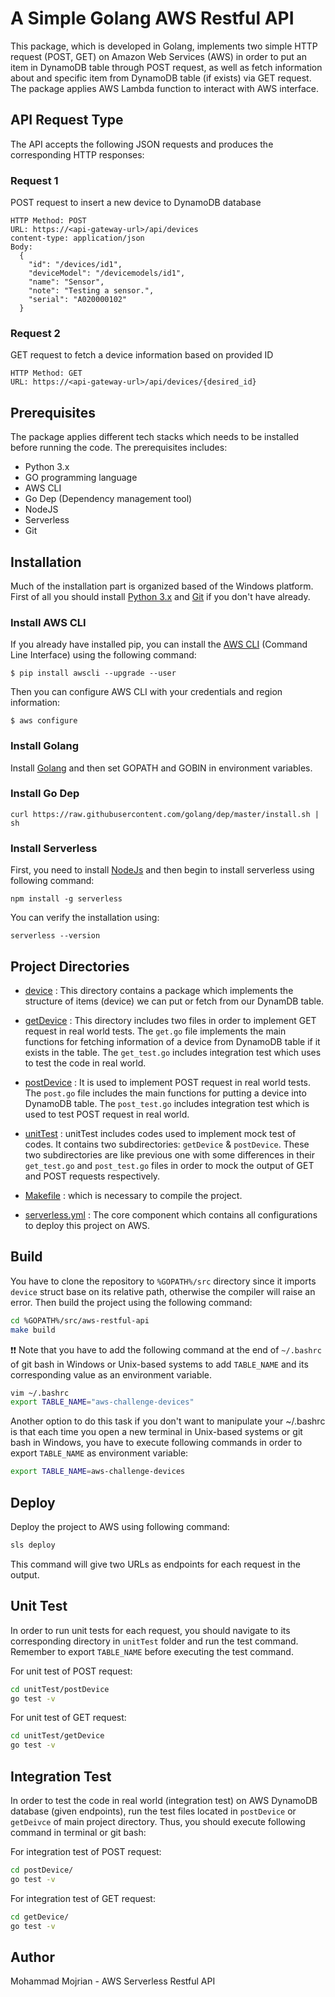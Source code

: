 # A Simple Golang AWS Restful API

This package, which is developed in Golang, implements two simple HTTP request (POST, GET) on Amazon Web Services (AWS) in order to put an item in DynamoDB table through POST request, as well as fetch information about and specific item from DynamoDB table (if exists) via GET request. The package applies AWS Lambda function to interact with AWS interface.

## API Request Type

The API accepts the following JSON requests and produces the corresponding HTTP responses:

### Request 1

POST request to insert a new device to DynamoDB database

```
HTTP Method: POST
URL: https://<api-gateway-url>/api/devices
content-type: application/json
Body:
  {
    "id": "/devices/id1",
    "deviceModel": "/devicemodels/id1",
    "name": "Sensor",
    "note": "Testing a sensor.",
    "serial": "A020000102"
  }
```

### Request 2

GET request to fetch a device information based on provided ID

```
HTTP Method: GET
URL: https://<api-gateway-url>/api/devices/{desired_id}
```

## Prerequisites

The package applies different tech stacks which needs to be installed before running the code. The prerequisites includes:

- Python 3.x
- GO programming language
- AWS CLI
- Go Dep (Dependency management tool)
- NodeJS
- Serverless
- Git

## Installation

Much of the installation part is organized based of the Windows platform. First of all you should install <a href="https://www.python.org/downloads/">Python 3.x</a> and <a href="https://git-scm.com/downloads">Git</a> if you don't have already.

### Install AWS CLI

If you already have installed pip, you can install the <a href="https://docs.aws.amazon.com/cli/latest/userguide/cli-chap-install.html">AWS CLI</a> (Command Line Interface) using the following command:

```bash:
$ pip install awscli --upgrade --user
```

Then you can configure AWS CLI with your credentials and region information:

```bash:
$ aws configure
```

### Install Golang

Install <a href="https://golang.org/doc/install">Golang</a> and then set GOPATH and GOBIN in environment variables.

### Install Go Dep

```bash:
curl https://raw.githubusercontent.com/golang/dep/master/install.sh | sh
```

### Install Serverless

First, you need to install <a href="https://nodejs.org/en/download/">NodeJs</a> and then begin to install serverless using following command:

```bash:
npm install -g serverless
```

You can verify the installation using:

```bash:
serverless --version
```

## Project Directories

- <a href="https://github.com/mohammadmjn/aws-restful-api/tree/master/device">device</a> : This directory contains a package which implements the structure of items (device) we can put or fetch from our DynamDB table.

- <a href="https://github.com/mohammadmjn/aws-restful-api/tree/master/getDevice">getDevice</a> : This directory includes two files in order to implement GET request in real world tests. The `get.go` file implements the main functions for fetching information of a device from DynamoDB table if it exists in the table. The `get_test.go` includes integration test which uses to test the code in real world.

- <a href="https://github.com/mohammadmjn/aws-restful-api/tree/master/postDevice">postDevice</a> : It is used to implement POST request in real world tests. The `post.go` file includes the main functions for putting a device into DynamoDB table. The `post_test.go` includes integration test which is used to test POST request in real world.

- <a href="https://github.com/mohammadmjn/aws-restful-api/tree/master/unitTest">unitTest</a> : unitTest includes codes used to implement mock test of codes. It contains two subdirectories: `getDevice` & `postDevice`. These two subdirectories are like previous one with some differences in their `get_test.go` and `post_test.go` files in order to mock the output of GET and POST requests respectively.

- <a href="https://github.com/mohammadmjn/aws-restful-api/blob/master/Makefile">Makefile</a> : which is necessary to compile the project.

- <a href="https://github.com/mohammadmjn/aws-restful-api/blob/master/serverless.yml">serverless.yml</a> : The core component which contains all configurations to deploy this project on AWS.

## Build

You have to clone the repository to `%GOPATH%/src` directory since it imports `device` struct base on its relative path, otherwise the compiler will raise an error. Then build the project using the following command:

```bash
cd %GOPATH%/src/aws-restful-api
make build
```

:exclamation::exclamation: Note that you have to add the following command at the end of `~/.bashrc` of git bash in Windows or Unix-based systems to add `TABLE_NAME` and its corresponding value as an environment variable.

```bash
vim ~/.bashrc
export TABLE_NAME="aws-challenge-devices"
```

Another option to do this task if you don't want to manipulate your ~/.bashrc is that each time you open a new terminal in Unix-based systems or git bash in Windows, you have to execute following commands in order to export `TABLE_NAME` as environment variable:

```bash
export TABLE_NAME=aws-challenge-devices
```

## Deploy

Deploy the project to AWS using following command:

```bash
sls deploy
```

This command will give two URLs as endpoints for each request in the output.

## Unit Test

In order to run unit tests for each request, you should navigate to its corresponding directory in `unitTest` folder and run the test command. Remember to export `TABLE_NAME` before executing the test command.

For unit test of POST request:

```bash
cd unitTest/postDevice
go test -v
```

For unit test of GET request:

```bash
cd unitTest/getDevice
go test -v
```

## Integration Test

In order to test the code in real world (integration test) on AWS DynamoDB database (given endpoints), run the test files located in `postDevice` or `getDeivce` of main project directory. Thus, you should execute following command in terminal or git bash:

For integration test of POST request:

```bash
cd postDevice/
go test -v
```

For integration test of GET request:

```bash
cd getDevice/
go test -v
```

## Author

Mohammad Mojrian - AWS Serverless Restful API
